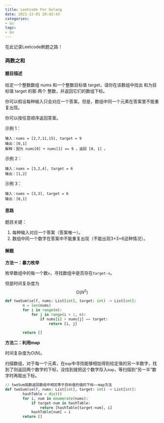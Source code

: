 ```yaml
---
title: Leetcode For Golang
date: 2021-12-01 20:42:43
categories:
- Go
tags:
- Go
---
```


 在此记录Leetcode刷题之路！

<!--more-->

### 两数之和

#### 题目描述

给定一个整数数组 nums 和一个整数目标值 target，请你在该数组中找出 和为目标值 target  的那 两个 整数，并返回它们的数组下标。

你可以假设每种输入只会对应一个答案。但是，数组中同一个元素在答案里不能重复出现。

你可以按任意顺序返回答案。

示例 1：

```
输入：nums = [2,7,11,15], target = 9
输出：[0,1]
解释：因为 nums[0] + nums[1] == 9 ，返回 [0, 1] 。
```

示例 2：

```
输入：nums = [3,2,4], target = 6
输出：[1,2]
```

示例 3：

```
输入：nums = [3,3], target = 6
输出：[0,1]
```

#### 思路

题目关键：

1. 每种输入对应一个答案（答案唯一）。
2. 数组中同一个数字在答案中不能重复出现（不能出现3+3=6这种情况）。

#### 解题

**方法一：暴力枚举**

枚举数组中的每一个数`x`，寻找数组中是否存在`target-x`。

但是时间复杂度为$$ O(N^2) $$

```python
def twoSum(self, nums: List[int], target: int) -> List[int]:
        n = len(nums)
        for i in range(n):
            for j in range(i + 1, n):
                if nums[i] + nums[j] == target:
                    return [i, j]
        
        return []
```

**方法二：利用map**

时间复杂度为*O*(*N*)。

扫描数组，对于每一个元素，在`map`中寻找能够相加得到给定值的另一半数字，找到了则返回两个数字的下标，没找到就把这个数字存入`map`，等扫描到“另一半”数字时再取出下标。

```python
// twoSum函数返回数组中相加等于目标值的值的下标——map方法
def twoSum(self, nums: List[int], target: int) -> List[int]:
        hashTable = dict()
        for i, num in enumerate(nums):
            if target-num in hashTable:
                return [hashTable[target-num], i]
            hashTable[num] = i
        return []
```

